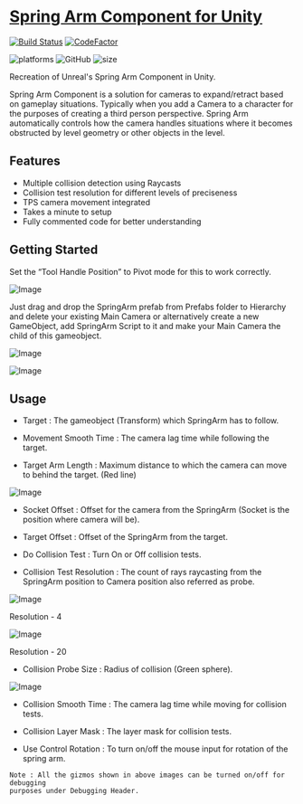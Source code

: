 <h1 align="left" style="border-bottom: none;">
  <a href="https://github.com/MohitSethi99/SpringArmComponent/">Spring Arm Component for Unity</a>
</h1>

[![Build Status](https://github.com/MohitSethi99/SpringArmComponent/workflows/build/badge.svg)](https://github.com/MohitSethi99/SpringArmComponent/actions?workflow=build)
[![CodeFactor](https://www.codefactor.io/repository/github/mohitsethi99/springarmcomponent/badge)](https://www.codefactor.io/repository/github/mohitsethi99/springarmcomponent)

<p align="left">
  <img alt="platforms" src="https://img.shields.io/badge/platform-Unity-blue?style=flat-square"/>
  <img alt="GitHub" src="https://img.shields.io/github/license/MohitSethi99/SpringArmComponent?color=blue&style=flat-square">
  <img alt="size" src="https://img.shields.io/github/repo-size/MohitSethi99/SpringArmComponent?style=flat-square"/>
  <br/>
</p>

Recreation of Unreal's Spring Arm Component in Unity.

Spring Arm Component is a solution for cameras to expand/retract based on gameplay situations. Typically when you add a Camera to a character for the purposes of creating a third person perspective. Spring Arm automatically controls how the camera handles situations where it becomes obstructed by level geometry or other objects in the level.


## Features

- Multiple collision detection using Raycasts
- Collision test resolution for different levels of preciseness
- TPS camera movement integrated
- Takes a minute to setup
- Fully commented code for better understanding


## Getting Started

Set the “Tool Handle Position” to Pivot mode for this to work correctly.

![Image](https://github.com/MohitSethi99/SpringArmComponent/blob/main/Documentation/Pivot.PNG)

Just drag and drop the SpringArm prefab from Prefabs folder to Hierarchy and delete your existing Main Camera or alternatively create a new GameObject, add SpringArm Script to it and make your Main Camera the child of this gameobject.

![Image](https://github.com/MohitSethi99/SpringArmComponent/blob/main/Documentation/Hierarchy.PNG)

![Image](https://github.com/MohitSethi99/SpringArmComponent/blob/main/Documentation/Inspector.PNG)


## Usage

- Target : The gameobject (Transform) which SpringArm has to follow.

- Movement Smooth Time : The camera lag time while following the target.

- Target Arm Length : Maximum distance to which the camera can move to behind the target. (Red line)

![Image](https://github.com/MohitSethi99/SpringArmComponent/blob/main/Documentation/Length.PNG)

- Socket Offset : Offset for the camera from the SpringArm (Socket is the position where camera will be).

- Target Offset : Offset of the SpringArm from the target.

- Do Collision Test : Turn On or Off collision tests.

- Collision Test Resolution : The count of rays raycasting from the SpringArm position to Camera position also referred as probe.

![Image](https://github.com/MohitSethi99/SpringArmComponent/blob/main/Documentation/4Res.PNG)

Resolution - 4

![Image](https://github.com/MohitSethi99/SpringArmComponent/blob/main/Documentation/20Res.PNG)

Resolution - 20

- Collision Probe Size : Radius of collision (Green sphere).

![Image](https://github.com/MohitSethi99/SpringArmComponent/blob/main/Documentation/Probe.PNG)

- Collision Smooth Time : The camera lag time while moving for collision tests.

- Collision Layer Mask : The layer mask for collision tests.

- Use Control Rotation : To turn on/off the mouse input for rotation of the spring arm.

```
Note : All the gizmos shown in above images can be turned on/off for debugging
purposes under Debugging Header.
```

